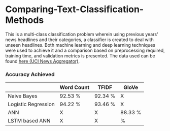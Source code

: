 # Comparing-Text-Classification-Methods

This is a multi-class classification problem wherein using previous years' news headlines and their categories, a classifier is created to deal with unseen headlines. Both machine learning and deep learning techniques were used to achieve it and a comparison based on preprocessing required, training time, and validation metrics is presented. The data used can be found [<u>here (UCI News Aggregator)</u>](https://archive.ics.uci.edu/ml/datasets/News+Aggregator).

### Accuracy Achieved
|   	|Word Count    	|TFIDF   	|GloVe |
|---	|---	|---	|---	|
|Naive Bayes   	|92.53 %   	|92.34 %   	|X|
|Logistic Regression   	|94.22 %   	|93.46 %   	|X|
|ANN   	|X   	|X   	|88.33 %|
|LSTM based ANN   	|X   	|X   	| %|


